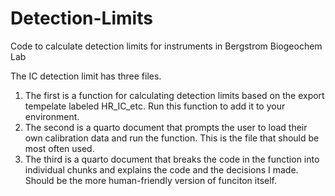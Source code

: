 # Detection-Limits
Code to calculate detection limits for instruments in Bergstrom Biogeochem Lab

The IC detection limit has three files. 
1. The first is a function for calculating detection limits based on the export tempelate labeled HR_IC_etc. Run this function to add it to your environment. 
2. The second is a quarto document that prompts the user to load their own calibration data and run the function. This is the file that should be most often used. 
3. The third is a quarto document that breaks the code in the function into individual chunks and explains the code and the decisions I made. Should be the more human-friendly version of funciton itself. 
